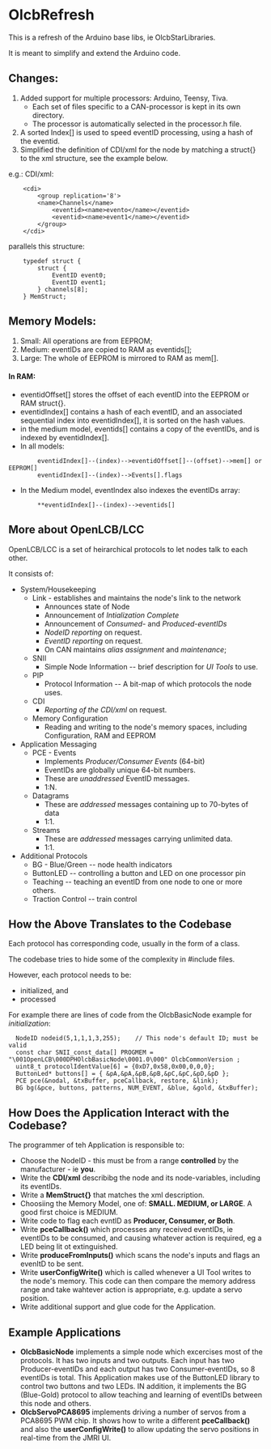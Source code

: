 # OlcbRefresh
This is a refresh of the Arduino base libs, ie OlcbStarLibraries.  

It is meant to simplify and extend the Arduino code.

## Changes: 
1. Added support for multiple processors: Arduino, Teensy, Tiva. 
   - Each set of files specific to a CAN-processor is kept in its own directory.   
   - The processor is automatically selected in the processor.h file. 
2. A sorted Index[] is used to speed eventID processing, using a hash of the eventid.  
3. Simplified the definition of CDI/xml for the node by matching a struct{} to the xml structure, see the example below.   

e.g.: CDI/xml:
```
    <cdi>
        <group replication='8'>
        <name>Channels</name>
            <eventid><name>evento</name></eventid>
            <eventid><name>event1</name></eventid>
        </group>
    </cdi>
```
parallels this structure:    
```
    typedef struct {
        struct {
            EventID event0;
            EventID event1;
        } channels[8];
    } MemStruct;
```

## Memory Models:
1. Small: All operations are from EEPROM;
2. Medium: eventIDs are copied to RAM as eventids[];
3. Large:  The whole of EEPROM is mirrored to RAM as mem[].
#### In RAM:
- eventidOffset[] stores the offset of each eventID into the EEPROM or RAM struct{}.
- eventidIndex[] contains a hash of each eventID, and an associated sequential index into eventidIndex[], it is sorted on the hash values.  
- in the medium model, eventids[] contains a copy of the eventIDs, and is indexed by eventidIndex[].
- In all models: 
```
        eventidIndex[]--(index)-->eventidOffset[]--(offset)-->mem[] or EEPROM[]
        eventidIndex[]--(index)-->Events[].flags
```
- In the Medium model, eventIndex also indexes the eventIDs array:
```
        **eventidIndex[]--(index)-->eventids[]
```

## More about OpenLCB/LCC

OpenLCB/LCC is a set of heirarchical protocols to let nodes talk to each other.  

It consists of: 
 - System/Housekeeping
   - Link - establishes and maintains the node's link to the network
     - Announces state of Node
     - Announcement of *Intialization Complete*
     - Announcement of *Consumed-* and *Produced-eventIDs*
     - *NodeID reporting* on request.
     - *EventID reporting* on request.
     - On CAN maintains *alias assignment* and *maintenance*;
   - SNII
     - Simple Node Information -- brief description for *UI Tools* to use.
   - PIP
     - Protocol Information -- A bit-map of which protocols the node uses.  
   - CDI
     - *Reporting of the CDI/xml* on request.
   - Memory Configuration
     - Reading and writing to the node's memory spaces, including Configuration, RAM and EEPROM
 - Application Messaging
   - PCE - Events
     - Implements *Producer/Consumer Events* (64-bit)
     - EventIDs are globally unique 64-bit numbers.
     - These are *unaddressed* EventID messages.
     - 1:N.
   - Datagrams
     - These are *addressed* messages containing up to 70-bytes of data
     - 1:1.
   - Streams
     - These are *addressed* messages carrying unlimited data.
     - 1:1.
 - Additional Protocols
   - BG - Blue/Green -- node health indicators
   - ButtonLED -- controlling a button and LED on one processor pin
   - Teaching -- teaching an eventID from one node to one or more others.  
   - Traction Control -- train control

## How the Above Translates to the Codebase
Each protocol has corresponding code, usually in the form of a class.  

The codebase tries to hide some of the complexity in #include files.  

However, each protocol needs to be: 
 - initialized, and
 - processed
    
For example there are lines of code from the OlcbBasicNode example for *initialization*: 
```
  NodeID nodeid(5,1,1,1,3,255);    // This node's default ID; must be valid 
  const char SNII_const_data[] PROGMEM = "\001OpenLCB\000DPHOlcbBasicNode\0001.0\000" OlcbCommonVersion ; 
  uint8_t protocolIdentValue[6] = {0xD7,0x58,0x00,0,0,0};
  ButtonLed* buttons[] = { &pA,&pA,&pB,&pB,&pC,&pC,&pD,&pD };
  PCE pce(&nodal, &txBuffer, pceCallback, restore, &link);
  BG bg(&pce, buttons, patterns, NUM_EVENT, &blue, &gold, &txBuffer);
```

## How Does the Application Interact with the Codebase?
The programmer of teh Application is responsible to: 
 - Choose the NodeID - this must be from a range **controlled** by the manufacturer - ie **you**.  
 - Write the **CDI/xml** describibg the node and its node-variables, including its eventIDs. 
 - Write a **MemStruct{}** that matches the xml description.  
 - Choosiing the Memory Model, one of: **SMALL. MEDIUM, or LARGE**.  A good first choice is MEDIUM.  
 - Write code to flag each evntID as **Producer, Consumer, or Both**.  
 - Write **pceCallback()** which processes any received eventIDs, ie eventIDs to be consumed, and causing whatever action is required, eg a LED being lit ot extinguished.  
 - Write **produceFromInputs()** which scans the node's inputs and flags an evenItD to be sent.  
 - Write **userConfigWrite()** which is called whenever a UI Tool writes to the node's memory.  This code can then compare the memory address range and take wahtever action is appropriate, e.g. update a servo position.
 - Write additional support and glue code for the Application.  

## Example Applications
 - **OlcbBasicNode** implements a simple node which excercises most of the protocols.  It has two inputs and two outputs.  Each input has two Producer-eventIDs and each output has two Consumer-eventIDs, so 8 eventIDs is total.  This Application makes use of the ButtonLED library to control two buttons and two LEDs.  IN addition, it implements the BG (Blue-Gold) protocol to allow teaching and learning of eventIDs between this node and others.  
- **OlcbServoPCA8695** implements driving a number of servos from a PCA8695 PWM chip.  It shows how to write a different **pceCallback()** and also the **userConfigWrite()** to allow updating the servo positions in real-time from the JMRI UI.  
